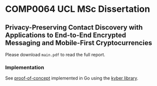 # COMP0064 UCL MSc Dissertation

## Privacy-Preserving Contact Discovery with Applications to End-to-End Encrypted Messaging and Mobile-First Cryptocurrencies

Please download `main.pdf` to read the full report.



### Implementation 
See [proof-of-concept](https://github.com/nmohnblatt/cd_client) implemented in Go using the [kyber library](https://github.com/dedis/kyber).
